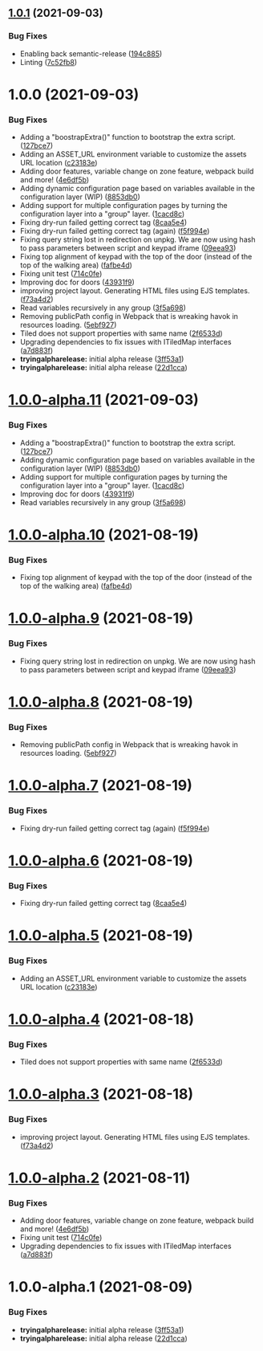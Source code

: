 ## [1.0.1](https://github.com/workadventure/scripting-api-extra/compare/v1.0.0...v1.0.1) (2021-09-03)


### Bug Fixes

* Enabling back semantic-release ([194c885](https://github.com/workadventure/scripting-api-extra/commit/194c88505dfa063a8eb8ca177ea1548f1790ce2f))
* Linting ([7c52fb8](https://github.com/workadventure/scripting-api-extra/commit/7c52fb84700936848cbca9291c74c77aa6e24e73))

# 1.0.0 (2021-09-03)


### Bug Fixes

* Adding a "boostrapExtra()" function to bootstrap the extra script. ([127bce7](https://github.com/workadventure/scripting-api-extra/commit/127bce73e6f4baa62e8a4fb7c6c12f3620853c64))
* Adding an ASSET_URL environment variable to customize the assets URL location ([c23183e](https://github.com/workadventure/scripting-api-extra/commit/c23183e2fedf6ab4fb07b6b88fee5a1759bbe748))
* Adding door features, variable change on zone feature, webpack build and more! ([4e6df5b](https://github.com/workadventure/scripting-api-extra/commit/4e6df5bc16712e7c8b2e4b7001c72476e8f4b624))
* Adding dynamic configuration page based on variables available in the configuration layer (WIP) ([8853db0](https://github.com/workadventure/scripting-api-extra/commit/8853db08b6e9630e767f9e75a4ab916f070a6dc1))
* Adding support for multiple configuration pages by turning the configuration layer into a "group" layer. ([1cacd8c](https://github.com/workadventure/scripting-api-extra/commit/1cacd8ca7e25190f3956aaf998741d0b33e15209))
* Fixing dry-run failed getting correct tag ([8caa5e4](https://github.com/workadventure/scripting-api-extra/commit/8caa5e445b79feae35793a483f9a8d80d56f89d3))
* Fixing dry-run failed getting correct tag (again) ([f5f994e](https://github.com/workadventure/scripting-api-extra/commit/f5f994ee68fc441cde35ff616e7b31f91bbe9afa))
* Fixing query string lost in redirection on unpkg. We are now using hash to pass parameters between script and keypad iframe ([09eea93](https://github.com/workadventure/scripting-api-extra/commit/09eea93a245f0a886a053229567c61dcc5ccad0c))
* Fixing top alignment of keypad with the top of the door (instead of the top of the walking area) ([fafbe4d](https://github.com/workadventure/scripting-api-extra/commit/fafbe4d65ab93ffdff75a1110e2d68dae28325e0))
* Fixing unit test ([714c0fe](https://github.com/workadventure/scripting-api-extra/commit/714c0fe798ce82f262b86eb7595778201f279560))
* Improving doc for doors ([43931f9](https://github.com/workadventure/scripting-api-extra/commit/43931f99a90f38cb92597e51778375058421cdac))
* improving project layout. Generating HTML files using EJS templates. ([f73a4d2](https://github.com/workadventure/scripting-api-extra/commit/f73a4d2c24c98be1dbcc0cd1eb8c4220b051bd3e))
* Read variables recursively in any group ([3f5a698](https://github.com/workadventure/scripting-api-extra/commit/3f5a69857fcd1418f363c144f4f86ff762675322))
* Removing publicPath config in Webpack that is wreaking havok in resources loading. ([5ebf927](https://github.com/workadventure/scripting-api-extra/commit/5ebf9275b7f4e8142fc09692e394a04129b711b2))
* Tiled does not support properties with same name ([2f6533d](https://github.com/workadventure/scripting-api-extra/commit/2f6533d5ba456824f9104282fe28e3e93539942e))
* Upgrading dependencies to fix issues with ITiledMap interfaces ([a7d883f](https://github.com/workadventure/scripting-api-extra/commit/a7d883f70c4e5a5efd09a5c2d3f9c357b2791166))
* **tryingalpharelease:** initial alpha release ([3ff53a1](https://github.com/workadventure/scripting-api-extra/commit/3ff53a1717f47bb582b0c24c6377812289ba1c64))
* **tryingalpharelease:** initial alpha release ([22d1cca](https://github.com/workadventure/scripting-api-extra/commit/22d1ccac5a7069efaeb3394e077e4183165a7fc1))

# [1.0.0-alpha.11](https://github.com/workadventure/scripting-api-extra/compare/v1.0.0-alpha.10...v1.0.0-alpha.11) (2021-09-03)


### Bug Fixes

* Adding a "boostrapExtra()" function to bootstrap the extra script. ([127bce7](https://github.com/workadventure/scripting-api-extra/commit/127bce73e6f4baa62e8a4fb7c6c12f3620853c64))
* Adding dynamic configuration page based on variables available in the configuration layer (WIP) ([8853db0](https://github.com/workadventure/scripting-api-extra/commit/8853db08b6e9630e767f9e75a4ab916f070a6dc1))
* Adding support for multiple configuration pages by turning the configuration layer into a "group" layer. ([1cacd8c](https://github.com/workadventure/scripting-api-extra/commit/1cacd8ca7e25190f3956aaf998741d0b33e15209))
* Improving doc for doors ([43931f9](https://github.com/workadventure/scripting-api-extra/commit/43931f99a90f38cb92597e51778375058421cdac))
* Read variables recursively in any group ([3f5a698](https://github.com/workadventure/scripting-api-extra/commit/3f5a69857fcd1418f363c144f4f86ff762675322))

# [1.0.0-alpha.10](https://github.com/workadventure/scripting-api-extra/compare/v1.0.0-alpha.9...v1.0.0-alpha.10) (2021-08-19)


### Bug Fixes

* Fixing top alignment of keypad with the top of the door (instead of the top of the walking area) ([fafbe4d](https://github.com/workadventure/scripting-api-extra/commit/fafbe4d65ab93ffdff75a1110e2d68dae28325e0))

# [1.0.0-alpha.9](https://github.com/workadventure/scripting-api-extra/compare/v1.0.0-alpha.8...v1.0.0-alpha.9) (2021-08-19)


### Bug Fixes

* Fixing query string lost in redirection on unpkg. We are now using hash to pass parameters between script and keypad iframe ([09eea93](https://github.com/workadventure/scripting-api-extra/commit/09eea93a245f0a886a053229567c61dcc5ccad0c))

# [1.0.0-alpha.8](https://github.com/workadventure/scripting-api-extra/compare/v1.0.0-alpha.7...v1.0.0-alpha.8) (2021-08-19)


### Bug Fixes

* Removing publicPath config in Webpack that is wreaking havok in resources loading. ([5ebf927](https://github.com/workadventure/scripting-api-extra/commit/5ebf9275b7f4e8142fc09692e394a04129b711b2))

# [1.0.0-alpha.7](https://github.com/workadventure/scripting-api-extra/compare/v1.0.0-alpha.6...v1.0.0-alpha.7) (2021-08-19)


### Bug Fixes

* Fixing dry-run failed getting correct tag (again) ([f5f994e](https://github.com/workadventure/scripting-api-extra/commit/f5f994ee68fc441cde35ff616e7b31f91bbe9afa))

# [1.0.0-alpha.6](https://github.com/workadventure/scripting-api-extra/compare/v1.0.0-alpha.5...v1.0.0-alpha.6) (2021-08-19)


### Bug Fixes

* Fixing dry-run failed getting correct tag ([8caa5e4](https://github.com/workadventure/scripting-api-extra/commit/8caa5e445b79feae35793a483f9a8d80d56f89d3))

# [1.0.0-alpha.5](https://github.com/workadventure/scripting-api-extra/compare/v1.0.0-alpha.4...v1.0.0-alpha.5) (2021-08-19)


### Bug Fixes

* Adding an ASSET_URL environment variable to customize the assets URL location ([c23183e](https://github.com/workadventure/scripting-api-extra/commit/c23183e2fedf6ab4fb07b6b88fee5a1759bbe748))

# [1.0.0-alpha.4](https://github.com/workadventure/scripting-api-extra/compare/v1.0.0-alpha.3...v1.0.0-alpha.4) (2021-08-18)


### Bug Fixes

* Tiled does not support properties with same name ([2f6533d](https://github.com/workadventure/scripting-api-extra/commit/2f6533d5ba456824f9104282fe28e3e93539942e))

# [1.0.0-alpha.3](https://github.com/workadventure/scripting-api-extra/compare/v1.0.0-alpha.2...v1.0.0-alpha.3) (2021-08-18)


### Bug Fixes

* improving project layout. Generating HTML files using EJS templates. ([f73a4d2](https://github.com/workadventure/scripting-api-extra/commit/f73a4d2c24c98be1dbcc0cd1eb8c4220b051bd3e))

# [1.0.0-alpha.2](https://github.com/workadventure/scripting-api-extra/compare/v1.0.0-alpha.1...v1.0.0-alpha.2) (2021-08-11)


### Bug Fixes

* Adding door features, variable change on zone feature, webpack build and more! ([4e6df5b](https://github.com/workadventure/scripting-api-extra/commit/4e6df5bc16712e7c8b2e4b7001c72476e8f4b624))
* Fixing unit test ([714c0fe](https://github.com/workadventure/scripting-api-extra/commit/714c0fe798ce82f262b86eb7595778201f279560))
* Upgrading dependencies to fix issues with ITiledMap interfaces ([a7d883f](https://github.com/workadventure/scripting-api-extra/commit/a7d883f70c4e5a5efd09a5c2d3f9c357b2791166))

# 1.0.0-alpha.1 (2021-08-09)


### Bug Fixes

* **tryingalpharelease:** initial alpha release ([3ff53a1](https://github.com/workadventure/scripting-api-extra/commit/3ff53a1717f47bb582b0c24c6377812289ba1c64))
* **tryingalpharelease:** initial alpha release ([22d1cca](https://github.com/workadventure/scripting-api-extra/commit/22d1ccac5a7069efaeb3394e077e4183165a7fc1))
